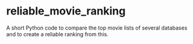 # reliable_movie_ranking
A short Python code to compare the top movie lists of several databases and to create a reliable ranking from this.
